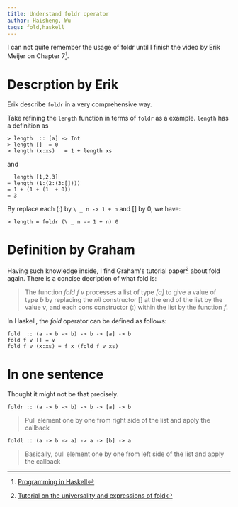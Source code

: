 ```yaml
---
title: Understand foldr operator
author: Haisheng, Wu
tags: fold,haskell
---
```


I can not quite remember the usage of foldr until I finish the video by Erik Meijer on <Programming in Haskell> Chapter 7[^meijer-pih].

# Descrption by Erik

Erik describe `foldr` in a very comprehensive way. 

Take refining the `length` function in terms of `foldr` as a example.
`length` has a definition as

~~~~~
> length  :: [a] -> Int
> length []  = 0
> length (x:xs)   = 1 + length xs
~~~~~

and

~~~~~
  length [1,2,3]
= length (1:(2:(3:[])))
= 1 + (1 + (1  + 0))
= 3
~~~~~

By replace each (:) by `\ _ n -> 1 + n` and [] by 0, we have:

~~~~~
> length = foldr (\ _ n -> 1 + n) 0
~~~~~

# Definition by Graham

Having such knowledge inside, I find Graham's tutorial paper[^ghutton] about fold again.
There is a concise decription of what fold is:

> The function _fold f v_ processes a list of type _[a]_ to give a value of type _b_ 
> by replacing the _nil_ constructor [] at the end of the list by the value _v_, 
> and each cons constructor (:) within the list by the function _f_.

In Haskell, the _fold_ operator can be defined as follows:

~~~~~
fold  :: (a -> b -> b) -> b -> [a] -> b
fold f v [] = v
fold f v (x:xs) = f x (fold f v xs)
~~~~~

# In one sentence

Thought it might not be that precisely.

~~~~~
foldr :: (a -> b -> b) -> b -> [a] -> b
~~~~~

> Pull element one by one from right side of the list and apply the callback

~~~~~
foldl :: (a -> b -> a) -> a -> [b] -> a 
~~~~~

> Basically, pull element one by one from left side of the list and apply the callback

[^meijer-pih]: [Programming in Haskell](http://www.cs.nott.ac.uk/~gmh/book.html)
[^ghutton]: [Tutorial on the universality and expressions of fold](www.cs.nott.ac.uk/~gmh/fold.pdf)
